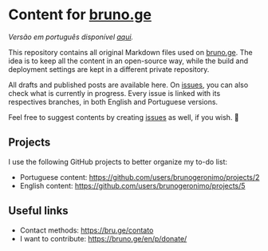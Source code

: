 # Content for [bruno.ge]

_Versão em português disponível [aqui](README.md)._

This repository contains all original Markdown files used on [bruno.ge]. The idea is to keep all the content in an
open-source way, while the build and deployment settings are kept in a different private repository.

All drafts and published posts are available here. On [issues], you can also check what is currently in progress.
Every issue is linked with its respectives branches, in both English and Portuguese versions.

Feel free to suggest contents by creating [issues] as well, if you wish. 🙂

## Projects

I use the following GitHub projects to better organize my to-do list:

* Portuguese content: https://github.com/users/brunogeronimo/projects/2
* English content: https://github.com/users/brunogeronimo/projects/5

## Useful links

* Contact methods: https://bru.ge/contato
* I want to contribute: https://bruno.ge/en/p/donate/

[issues]: <https://github.com/brunogeronimo/blog-content/issues>
[bruno.ge]: <https://bruno.ge>
